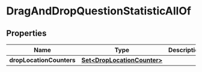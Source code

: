 

# DragAndDropQuestionStatisticAllOf


## Properties

| Name | Type | Description | Notes |
|------------ | ------------- | ------------- | -------------|
|**dropLocationCounters** | [**Set&lt;DropLocationCounter&gt;**](DropLocationCounter.md) |  |  [optional] |



